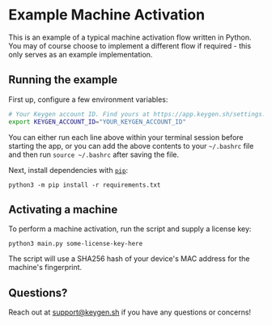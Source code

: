 # Example Machine Activation

This is an example of a typical machine activation flow written in Python.
You may of course choose to implement a different flow if required - this
only serves as an example implementation.

## Running the example

First up, configure a few environment variables:

```bash
# Your Keygen account ID. Find yours at https://app.keygen.sh/settings.
export KEYGEN_ACCOUNT_ID="YOUR_KEYGEN_ACCOUNT_ID"
```

You can either run each line above within your terminal session before
starting the app, or you can add the above contents to your `~/.bashrc`
file and then run `source ~/.bashrc` after saving the file.

Next, install dependencies with [`pip`](https://packaging.python.org/):

```
python3 -m pip install -r requirements.txt
```

## Activating a machine

To perform a machine activation, run the script and supply a license key:

```
python3 main.py some-license-key-here
```

The script will use a SHA256 hash of your device's MAC address for the
machine's fingerprint.

## Questions?

Reach out at [support@keygen.sh](mailto:support@keygen.sh) if you have any
questions or concerns!
